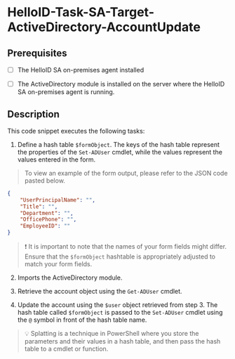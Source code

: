 
# HelloID-Task-SA-Target-ActiveDirectory-AccountUpdate

## Prerequisites

- [ ] The HelloID SA on-premises agent installed

- [ ] The ActiveDirectory module is installed on the server where the HelloID SA on-premises agent is running.

## Description

This code snippet executes the following tasks:

1. Define a hash table `$formObject`. The keys of the hash table represent the properties of the `Set-ADUser` cmdlet, while the values represent the values entered in the form.

> To view an example of the form output, please refer to the JSON code pasted below.

```json
{
    "UserPrincipalName": "",
    "Title": "",
    "Department": "",
    "OfficePhone": "",
    "EmployeeID": ""
}
```

> :exclamation: It is important to note that the names of your form fields might differ. Ensure that the `$formObject` hashtable is appropriately adjusted to match your form fields.

2. Imports the ActiveDirectory module.

3. Retrieve the account object using the `Get-ADUser` cmdlet.

4. Update the account using the `$user` object retrieved from step 3. The hash table called `$formObject` is passed to the `Set-ADUser` cmdlet using the `@` symbol in front of the hash table name.

> :bulb: Splatting is a technique in PowerShell where you store the parameters and their values in a hash table, and then pass the hash table to a cmdlet or function.
